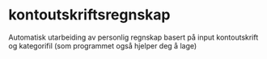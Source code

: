 # kontoutskriftsregnskap
Automatisk utarbeiding av personlig regnskap basert på input kontoutskrift og kategorifil (som programmet også hjelper deg å lage)
